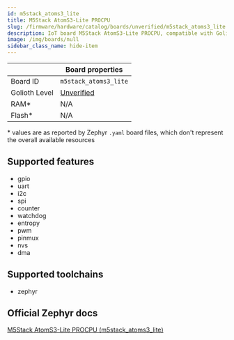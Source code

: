 ```yaml
---
id: m5stack_atoms3_lite
title: M5Stack AtomS3-Lite PROCPU
slug: /firmware/hardware/catalog/boards/unverified/m5stack_atoms3_lite
description: IoT board M5Stack AtomS3-Lite PROCPU, compatible with Golioth at unverified level.
image: /img/boards/null
sidebar_class_name: hide-item
---
```


[//]: # (This is an auto-generated file, do not edit! Changes to it will be lost upon re-generation)



|                | Board properties     |
| -------------  | -------------------- |
| Board ID       | `m5stack_atoms3_lite` |
| Golioth Level  | [Unverified](/firmware/hardware#unverified-boards) |
| RAM*           | N/A |
| Flash*         | N/A |

\* values are as reported by Zephyr `.yaml` board files, which don't represent the overall available resources



## Supported features

* gpio
* uart
* i2c
* spi
* counter
* watchdog
* entropy
* pwm
* pinmux
* nvs
* dma

## Supported toolchains

* zephyr

## Official Zephyr docs

[M5Stack AtomS3-Lite PROCPU (m5stack_atoms3_lite)](https://docs.zephyrproject.org/latest/boards/m5stack/m5stack_atoms3_lite/doc/index.html)
